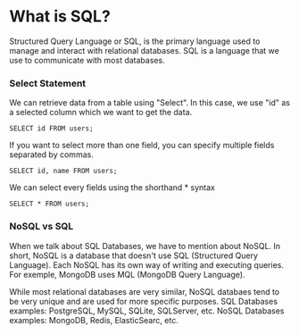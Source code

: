 
# What is SQL?

Structured Query Language or SQL, is the primary language used to manage and interact with relational databases. SQL is a language that we use to communicate with most databases.

### Select Statement

We can retrieve data from a table using "Select". In this case, we use "id" as a selected column which we want to get the data.

```SELECT id FROM users; ```

If you want to select more than one field, you can specify multiple fields separated by commas.

```SELECT id, name FROM users;```

We can select every fields using the shorthand * syntax

```SELECT * FROM users;```

### NoSQL vs SQL

When we talk about SQL Databases, we have to mention about NoSQL. In short, NoSQL is a database that doesn't use SQL (Structured Query Language). Each NoSQL has its own way of writing and executing queries. For exemple, MongoDB uses MQL (MongoDB Query Language).

While most relational databases are very similar, NoSQL databaes tend to be very unique and are used for more specific purposes. 
SQL Databases examples: PostgreSQL, MySQL, SQLite, SQLServer, etc.
NoSQL Databases examples: MongoDB, Redis, ElasticSearc, etc.


